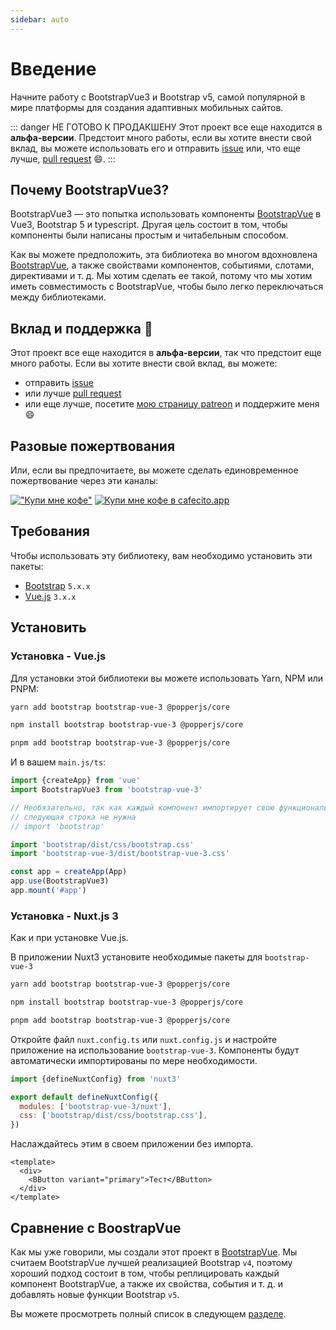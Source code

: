 ```yaml
---
sidebar: auto
---
```


# Введение

Начните работу с BootstrapVue3 и Bootstrap v5, самой популярной в мире платформы для создания адаптивных мобильных сайтов.

::: danger НЕ ГОТОВО К ПРОДАКШЕНУ
Этот проект все еще находится в **альфа-версии**. Предстоит много работы, если вы хотите внести свой вклад, вы можете использовать его и отправить [issue](https://github.com/cdmoro/bootstrap-vue-3/issues) или, что еще лучше, [pull request](https://github.com/cdmoro/bootstrap-vue-3/pulls) 😄.
:::

## Почему BootstrapVue3?

BootstrapVue3 — это попытка использовать компоненты [BootstrapVue](https://bootstrap-vue.org/) в Vue3, Bootstrap 5 и typescript. Другая цель состоит в том, чтобы компоненты были написаны простым и читабельным способом.

Как вы можете предположить, эта библиотека во многом вдохновлена [BootstrapVue](https://bootstrap-vue.org/), а также свойствами компонентов, событиями, слотами, директивами и т. д. Мы хотим сделать ее такой, потому что мы хотим иметь совместимость с BootstrapVue, чтобы было легко переключаться между библиотеками.

## Вклад и поддержка 🙌

Этот проект все еще находится в **альфа-версии**, так что предстоит еще много работы. Если вы хотите внести свой вклад, вы можете:

- отправить [issue](https://github.com/cdmoro/bootstrap-vue-3/issues/new)
- или лучше [pull request](https://github.com/cdmoro/bootstrap-vue-3/pulls)
- или еще лучше, посетите [мою страницу patreon](https://patreon.com/cdmoro) и поддержите меня 😄

## Разовые пожертвования

Или, если вы предпочитаете, вы можете сделать единовременное пожертвование через эти каналы:

[!["Купи мне кофе"](https://www.buymeacoffee.com/assets/img/custom_images/orange_img.png)](https://www.buymeacoffee.com/cdmoro)
[![Купи мне кофе в cafecito.app](https://cdn.cafecito.app/imgs/buttons/button_2.svg)](https://cafecito.app/cdmoro)

## Требования

Чтобы использовать эту библиотеку, вам необходимо установить эти пакеты:

- [Bootstrap](https://getbootstrap.com/docs/5.1/getting-started/introduction/) `5.x.x`
- [Vue.js](https://v3.vuejs.org/) `3.x.x`

## Установить

### Установка - Vue.js

Для установки этой библиотеки вы можете использовать Yarn, NPM или PNPM:

<CodeGroup>
  <CodeGroupItem title="YARN" active>

```bash
yarn add bootstrap bootstrap-vue-3 @popperjs/core
```

  </CodeGroupItem>

  <CodeGroupItem title="NPM">

```bash
npm install bootstrap bootstrap-vue-3 @popperjs/core
```

  </CodeGroupItem>

  <CodeGroupItem title="PNPM">

```bash
pnpm add bootstrap bootstrap-vue-3 @popperjs/core
```

  </CodeGroupItem>
</CodeGroup>

И в вашем `main.js/ts`:

```javascript
import {createApp} from 'vue'
import BootstrapVue3 from 'bootstrap-vue-3'

// Необязательно, так как каждый компонент импортирует свою функциональность Bootstrap, 
// следующая строка не нужна
// import 'bootstrap'

import 'bootstrap/dist/css/bootstrap.css'
import 'bootstrap-vue-3/dist/bootstrap-vue-3.css'

const app = createApp(App)
app.use(BootstrapVue3)
app.mount('#app')
```

### Установка - Nuxt.js 3

Как и при установке Vue.js.

В приложении Nuxt3 установите необходимые пакеты для `bootstrap-vue-3`

<CodeGroup>
  <CodeGroupItem title="YARN" active>

```bash
yarn add bootstrap bootstrap-vue-3 @popperjs/core
```

  </CodeGroupItem>

  <CodeGroupItem title="NPM">

```bash
npm install bootstrap bootstrap-vue-3 @popperjs/core
```

  </CodeGroupItem>

  <CodeGroupItem title="PNPM">

```bash
pnpm add bootstrap bootstrap-vue-3 @popperjs/core
```

  </CodeGroupItem>
</CodeGroup>

Откройте файл `nuxt.config.ts` или `nuxt.config.js` и настройте приложение на использование `bootstrap-vue-3`. Компоненты будут автоматически импортированы по мере необходимости.

```javascript
import {defineNuxtConfig} from 'nuxt3'

export default defineNuxtConfig({
  modules: ['bootstrap-vue-3/nuxt'],
  css: ['bootstrap/dist/css/bootstrap.css'],
})
```

Наслаждайтесь этим в своем приложении без импорта.

```vue
<template>
  <div>
    <BButton variant="primary">Тест</BButton>
  </div>
</template>
```

## Сравнение с BoostrapVue

Как мы уже говорили, мы создали этот проект в [BootstrapVue](https://bootstrap-vue.org/). Мы считаем BootstrapVue лучшей реализацией Bootstrap `v4`, поэтому хороший подход состоит в том, чтобы реплицировать каждый компонент BootstrapVue, а также их свойства, события и т. д. и добавлять новые функции Bootstrap `v5`.

<!-- Чтобы следовать этому, мы реализуем список четности, где вы можете просматривать ход выполнения покрытых компонентов. Этот раздел еще не готов. -->

Вы можете просмотреть полный список в следующем [разделе](../reference/parityList.md).
